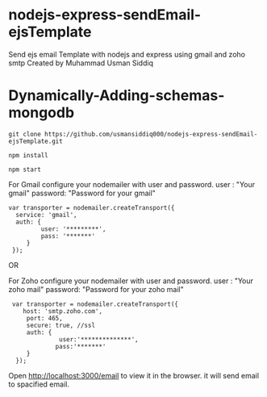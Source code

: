 # nodejs-express-sendEmail-ejsTemplate
Send ejs email Template with nodejs and express using gmail and zoho smtp
Created by Muhammad Usman Siddiq
# Dynamically-Adding-schemas-mongodb


```
git clone https://github.com/usmansiddiq000/nodejs-express-sendEmail-ejsTemplate.git
```
```
npm install
```
```
npm start
```

For Gmail configure your nodemailer with user and password.
user : "Your gmail"
password: "Password for your gmail"

```
var transporter = nodemailer.createTransport({
  service: 'gmail',
  auth: {
         user: '*********',
         pass: '*******'
     }
 });

```
OR

For Zoho configure your nodemailer with user and password.
user : "Your zoho mail"
password: "Password for your zoho mail"

```
 var transporter = nodemailer.createTransport({
    host: 'smtp.zoho.com',
     port: 465,
     secure: true, //ssl
     auth: {
              user:'**************',
             pass:'*******'
     }
  });

```



Open [http://localhost:3000/email](http://localhost:3000/email) to view it in the browser.
it will send email to spacified email.
